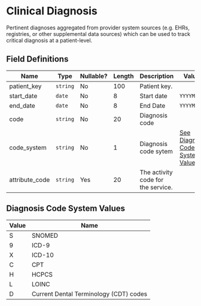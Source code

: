 # Clinical Diagnosis

Pertinent diagnoses aggregated from provider system sources (e.g. EHRs, registries, or other supplemental data sources) which can be used to track critical diagnosis at a patient-level.

## Field Definitions

| Name | Type | Nullable? | Length | Description | Values |
| --- | --- | --- | --- | --- | --- |
| patient_key | `string` | No | 100 | Patient key. |  |
| start_date | `date` | No | 8 | Start date | `YYYYMMDD` |
| end_date | `date` | No | 8 | End Date | `YYYYMMDD` |
| code | `string` | No | 20 | Diagnosis code |  |
| code_system | `string` | No | 1 | Diagnosis code sytem | [See Diagnosis Code System Values](/data-model/inbound/ch_clinical_diagnosis#diagnosis-code-system-values) |
| attribute_code | `string` | Yes | 20 | The activity code for the service. |  |

## Diagnosis Code System Values

| Value | Name |
| --- | --- |
| S | SNOMED |
| 9 | ICD-9 |
| X | ICD-10 |
| C | CPT |
| H | HCPCS |
| L | LOINC |
| D | Current Dental Terminology (CDT) codes |